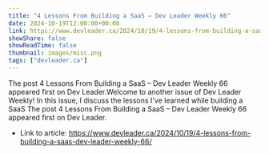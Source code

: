 ```yaml
---
title: "4 Lessons From Building a SaaS – Dev Leader Weekly 66"
date: 2024-10-19T12:00:00+00:00
link: https://www.devleader.ca/2024/10/19/4-lessons-from-building-a-saas-dev-leader-weekly-66/
showShare: false
showReadTime: false
thumbnail: images/misc.png
tags: ["devleader.ca"]
---
```

The post 4 Lessons From Building a SaaS – Dev Leader Weekly 66 appeared first on Dev Leader.Welcome to another issue of Dev Leader Weekly! In this issue, I discuss the lessons I've learned while building a SaaS
The post 4 Lessons From Building a SaaS – Dev Leader Weekly 66 appeared first on Dev Leader.

- Link to article: https://www.devleader.ca/2024/10/19/4-lessons-from-building-a-saas-dev-leader-weekly-66/